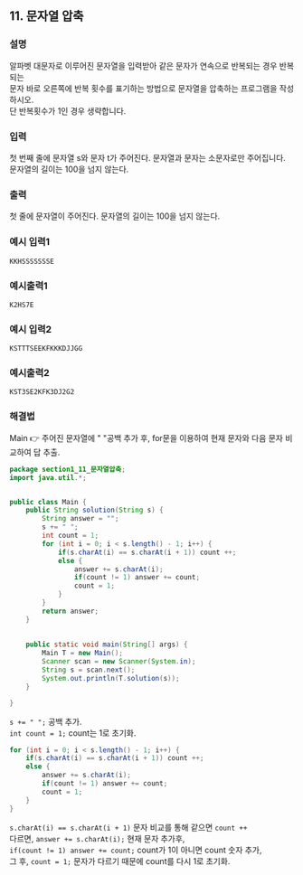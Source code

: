 ## 11. 문자열 압축  
  
### 설명  
알파벳 대문자로 이루어진 문자열을 입력받아 같은 문자가 연속으로 반복되는 경우 반복되는  
문자 바로 오른쪽에 반복 횟수를 표기하는 방법으로 문자열을 압축하는 프로그램을 작성하시오.  
단 반복횟수가 1인 경우 생략합니다.     
  
### 입력  
첫 번째 줄에 문자열 s와 문자 t가 주어진다. 문자열과 문자는 소문자로만 주어집니다.  
문자열의 길이는 100을 넘지 않는다.        
  
### 출력  
첫 줄에 문자열이 주어진다. 문자열의 길이는 100을 넘지 않는다.  
  
### 예시 입력1  
```
KKHSSSSSSSE
```  
    
### 예시출력1  

```
K2HS7E
```  
  
### 예시 입력2  
```
KSTTTSEEKFKKKDJJGG
```  
    
### 예시출력2  

```
KST3SE2KFK3DJ2G2
```  
    
### 해결법  
Main 👉 주어진 문자열에 " "공백 추가 후, for문을 이용하여 현재 문자와 다음 문자 비교하여 답 추출.  
  
```java
package section1_11_문자열압축;
import java.util.*;


public class Main {
	public String solution(String s) {
		String answer = "";
		s += " ";
		int count = 1;
		for (int i = 0; i < s.length() - 1; i++) {
			if(s.charAt(i) == s.charAt(i + 1)) count ++;
			else {
				answer += s.charAt(i);
				if(count != 1) answer += count;
				count = 1;
			}
		}
		return answer;
	}
	
	
	public static void main(String[] args) {
		Main T = new Main();
		Scanner scan = new Scanner(System.in);
		String s = scan.next();
		System.out.println(T.solution(s));
	}

}

```  
  
`s += " ";` 공백 추가.  
`int count = 1;` count는 1로 초기화.  
```java
for (int i = 0; i < s.length() - 1; i++) {
	if(s.charAt(i) == s.charAt(i + 1)) count ++;
	else {
		answer += s.charAt(i);
		if(count != 1) answer += count;
		count = 1;
	}
}
```  
`s.charAt(i) == s.charAt(i + 1)` 문자 비교를 통해 같으면 `count ++`  
다르면, `answer += s.charAt(i);` 현재 문자 추가후,  
`if(count != 1) answer += count;` count가 1이 아니면 count 숫자 추가,  
그 후, `count = 1;` 문자가 다르기 때문에 count를 다시 1로 초기화.